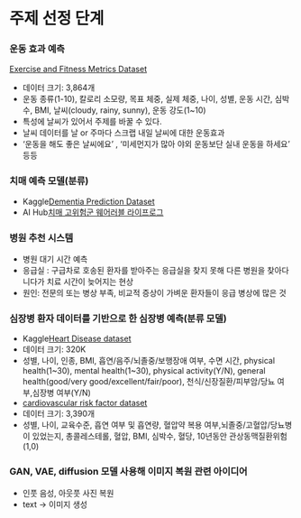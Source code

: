# 주제 선정 단계 

### 운동 효과 예측
  [Exercise and Fitness Metrics Dataset](https://www.kaggle.com/datasets/aakashjoshi123/exercise-and-fitness-metrics-dataset)
  - 데이터 크기: 3,864개
  - 운동 종류(1-10), 칼로리 소모량, 목표 체중, 실제 체중, 나이, 성별, 운동 시간, 심박수, BMI, 날씨(cloudy, rainy, sunny), 운동 강도(1~10)
  - 특성에 날씨가 있어서 주제를 바꿀 수 있다.
  - 날씨 데이터를 날 or 주마다 스크랩 내일 날씨에 대한 운동효과
  - ‘운동을 해도 좋은 날씨에요’ , ‘미세먼지가 많아 야외 운동보단 실내 운동을 하세요’ 등등


### 치매 예측 모델(분류)
  - Kaggle[Dementia Prediction Dataset](https://www.kaggle.com/datasets/shashwatwork/dementia-prediction-dataset)  
  - AI Hub[치매 고위험군 웨어러블 라이프로그](https://www.aihub.or.kr/aihubdata/data/view.do?currMenu=116&topMenu=100&aihubDataSe=ty&dataSetSn=226)


### 병원 추천 시스템
  - 병원 대기 시간 예측
  - 응급실 : 구급차로 호송된 환자를 받아주는 응급실을 찾지 못해 다른 병원을 찾아다니다가 치료 시간이 늦어지는 현상
  - 원인: 전문의 또는 병상 부족, 비교적 증상이 가벼운 환자들이 응급 병상에 많은 것

### 심장병 환자 데이터를 기반으로 한 심장병 예측(분류 모델)
  - Kaggle[Heart Disease dataset](https://www.kaggle.com/datasets/yeasiny71/heart-disease)
  - 데이터 크기: 320K
  - 성별, 나이, 인종, BMI, 흡연/음주/뇌졸중/보행장애 여부, 수면 시간, physical health(1~30), mental health(1~30), physical activity(Y/N), general health(good/very good/excellent/fair/poor), 천식/신장질환/피부암/당뇨 여부,심장병 여부(Y/N)
  - [cardiovascular risk factor dataset](https://www.kaggle.com/datasets/mamta1999/cardiovascular-risk-data)
  - 데이터 크기: 3,390개
  - 성별, 나이, 교육수준, 흡연 여부 및 흡연량, 혈압약 복용 여부,뇌졸중/고혈압/당뇨병이 있었는지, 총콜레스테롤, 혈압, BMI, 심박수, 혈당, 10년동안 관상동맥질환위험(1,0)

### GAN, VAE, diffusion 모델 사용해 이미지 복원 관련 아이디어
  - 인풋 음성, 아웃풋 사진 복원
  - text → 이미지 생성
